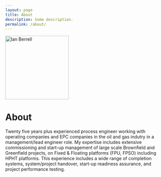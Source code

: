 ```yaml
---
layout: page
title: About
description: Some description.
permalink: /about/
---
```


<img class="img-rounded" src="/assets/img/uploads/engineer001.png" alt="Ian Berrell" width="200">

# About


Twenty five years plus experienced process engineer working with operating companies and EPC companies in the oil and gas indutry in a management/lead engineer role.   My expertise includes extensive commissioning and start-up management of large scale Brownfield and Greenfield projects, on Fixed & Floating platforms (FPU, FPSO) including HPHT platforms. This experience includes a wide range of completion systems, system/project handover, start-up readiness assurance, and project performance testing.

